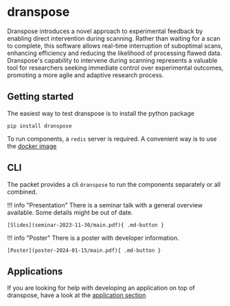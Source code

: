 # dranspose

Dranspose introduces a novel approach to experimental feedback by enabling direct intervention during scanning. 
Rather than waiting for a scan to complete, this software allows real-time interruption of suboptimal scans, 
enhancing efficiency and reducing the likelihood of processing flawed data. 
Dranspose's capability to intervene during scanning represents a valuable tool for researchers seeking immediate control over experimental outcomes, 
promoting a more agile and adaptive research process.


## Getting started

The easiest way to test dranspose is to install the python package

    pip install dranspose

To run components, a `redis` server is required. A convenient way is to use the [docker image](https://hub.docker.com/r/redis/redis-stack)

## CLI

The packet provides a cli `dranspose` to run the components separately or all combined. 

!!! info "Presentation"
    There is a seminar talk with a general overview available. Some details might be out of date.

    [Slides](seminar-2023-11-30/main.pdf){ .md-button }

!!! info "Poster"
    There is a poster with developer information.

    [Poster](poster-2024-01-15/main.pdf){ .md-button }

## Applications

If you are looking for help with developing an application on top of dranspose, have a look at the [application section](applications/overview.md)


